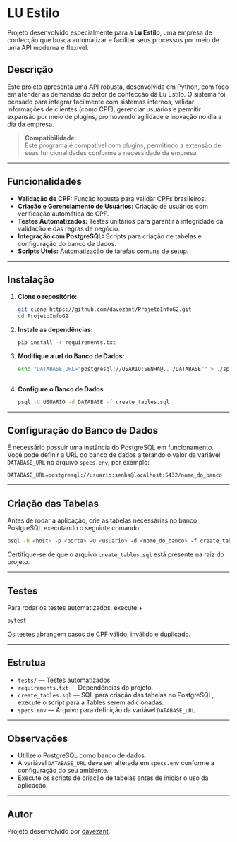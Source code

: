# LU Estilo

Projeto desenvolvido especialmente para a **Lu Estilo**, uma empresa de confecção que busca automatizar e facilitar seus processos por meio de uma API moderna e flexível.

## Descrição

Este projeto apresenta uma API robusta, desenvolvida em Python, com foco em atender as demandas do setor de confecção da Lu Estilo. O sistema foi pensado para integrar facilmente com sistemas internos, validar informações de clientes (como CPF), gerenciar usuários e permitir expansão por meio de plugins, promovendo agilidade e inovação no dia a dia da empresa.

> **Compatibilidade:**  
> Este programa é compatível com plugins, permitindo a extensão de suas funcionalidades conforme a necessidade da empresa.

---

## Funcionalidades

- **Validação de CPF:** Função robusta para validar CPFs brasileiros.
- **Criação e Gerenciamento de Usuários:** Criação de usuários com verificação automática de CPF.
- **Testes Automatizados:** Testes unitários para garantir a integridade da validação e das regras de negócio.
- **Integração com PostgreSQL:** Scripts para criação de tabelas e configuração do banco de dados.
- **Scripts Úteis:** Automatização de tarefas comuns de setup.

---

## Instalação

1. **Clone o repositório:**
   ```bash
   git clone https://github.com/davezant/ProjetoInfoG2.git
   cd ProjetoInfoG2
   ```

2. **Instale as dependências:**
   ```bash
   pip install -r requirements.txt
   ```
3. **Modifique a url do Banco de Dados:**
   ```bash
   echo "DATABASE_URL="postgresql://USARIO:SENHA@.../DATABASE"" > ./specs.env
    
   ```
4. **Configure o Banco de Dados**
   ```bash
   psql -U USUARIO -d DATABASE -f create_tables.sql      
   ```

---

## Configuração do Banco de Dados

É necessário possuir uma instância do PostgreSQL em funcionamento.  
Você pode definir a URL do banco de dados alterando o valor da variável `DATABASE_URL` no arquivo `specs.env`, por exemplo:

```
DATABASE_URL=postgresql://usuario:senha@localhost:5432/nome_do_banco
```

---

## Criação das Tabelas

Antes de rodar a aplicação, crie as tabelas necessárias no banco PostgreSQL executando o seguinte comando:

```bash
psql -h <host> -p <porta> -U <usuario> -d <nome_do_banco> -f create_tables.sql
```

Certifique-se de que o arquivo `create_tables.sql` está presente na raiz do projeto.

---

## Testes

Para rodar os testes automatizados, execute:+

```bash
pytest
```

Os testes abrangem casos de CPF válido, inválido e duplicado.

---
## Estrutua

- `tests/` — Testes automatizados.
- `requirements.txt` — Dependências do projeto.
- `create_tables.sql` — SQL para criação das tabelas no PostgreSQL, execute o script para a Tables serem adicionadas.
- `specs.env` — Arquivo para definição da variável `DATABASE_URL`.

---

## Observações

- Utilize o PostgreSQL como banco de dados.
- A variável `DATABASE_URL` deve ser alterada em `specs.env` conforme a configuração do seu ambiente.
- Execute os scripts de criação de tabelas antes de iniciar o uso da aplicação.

---

## Autor

Projeto desenvolvido por [davezant](https://github.com/davezant).
